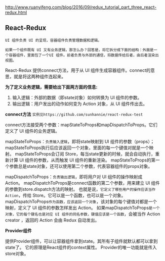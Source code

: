 http://www.ruanyifeng.com/blog/2016/09/redux_tutorial_part_three_react-redux.html

## React-Redux

`UI 组件负责 UI 的呈现，容器组件负责管理数据和逻辑。`

`如果一个组件既有 UI 又有业务逻辑，那怎么办？回答是，将它拆分成下面的结构：外面是一个容器组件，里面包了一个UI 组件。前者负责与外部的通信，将数据传给后者，由后者渲染出视图。`

React-Redux 提供connect方法，用于从 UI 组件生成容器组件。connect的意思，就是将这两种组件连起来。

**为了定义业务逻辑，需要给出下面两方面的信息:**

1. 输入逻辑：外部的数据（即state对象）如何转换为 UI 组件的参数。
2. 输出逻辑：用户发出的动作如何变为 Action 对象，从 UI 组件传出去。

**connect方法**
`实例见https://github.com/sunhannie/react-redux-test`

connect方法接受两个参数：mapStateToProps和mapDispatchToProps。它们定义了 UI 组件的业务逻辑。

mapStateToProps：`负责输入逻辑`，即将state映射到 UI 组件的参数（props）；
mapStateToProps执行后应该返回一个对象，里面的每一个键值对就是一个映射。
mapStateToProps会订阅 Store，每当state更新的时候，就会自动执行，重新计算 UI 组件的参数，从而触发 UI 组件的重新渲染。
mapStateToProps的第一个参数总是state对象，还可以使用第二个参数，代表容器组件的props对象。



mapDispatchToProps：`负责输出逻辑`，即将用户对 UI 组件的操作映射成 Action。
mapDispatchToProps是connect函数的第二个参数，用来建立 UI 组件的参数到store.dispatch方法的映射。
也就是说，`它定义了哪些用户的操作应该当作 Action`，传给 Store。它可以是一个函数，也可以是一个对象。
mapDispatchToProps`作为函数，应该返回一个对象`，该对象的每个键值对都是一个映射，定义了 UI 组件的参数怎样发出 Action。
如果mapDispatchToProps`是一个对象，它的每个键名也是对应 UI 组件的同名参数，键值应该是一个函数`，会被当作 Action creator ，返回的 Action 会由 Redux 自动发出。

**Provider组件**

提供Provider组件，可以让容器组件拿到state。其所有子组件就默认都可以拿到state了。
它的原理是React组件的context属性。
Provider的唯一功能就是传入store对象。
